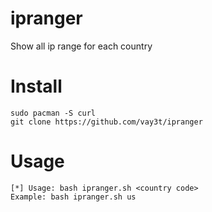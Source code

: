 # ipranger
Show all ip range for each country

# Install
```
sudo pacman -S curl
git clone https://github.com/vay3t/ipranger
```

# Usage
```
[*] Usage: bash ipranger.sh <country code>
Example: bash ipranger.sh us
```
